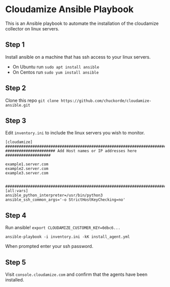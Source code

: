 # Cloudamize Ansible Playbook

This is an Ansible playbook to automate the installation of the cloudamize collector on linux servers.

## Step 1
Install ansible on a machine that has ssh access to your linux servers.

* On Ubuntu run `sudo apt install ansible`
* On Centos run `sudo yum install ansible`

## Step 2
Clone this repo
`git clone https://github.com/chuckorde/cloudamize-ansible.git`

## Step 3
Edit `inventory.ini` to include the linux servers you wish to monitor.


```
[cloudamize]                                                                    
############################################################################### 
###################### Add Host names or IP addresses here #################### 

example1.server.com
example2.server.com
example3.server.com

                                                                                   
############################################################################### 
[all:vars]                                                                         
ansible_python_interpreter=/usr/bin/python3                                        
ansible_ssh_common_args='-o StrictHostKeyChecking=no' 
```



## Step 4
Run ansible!
`export CLOUDAMIZE_CUSTOMER_KEY=0dbc6...`

`ansible-playbook -i inventory.ini -kK install_agent.yml`

When prompted enter your ssh password.

## Step 5

Visit `console.cloudamize.com` and confirm that the agents have been installed.

